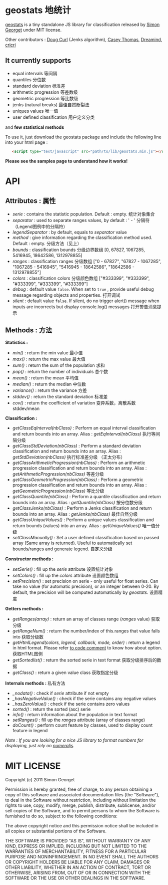 geostats 地统计
========================


[geostats](http://www.intermezzo-coop.eu/mapping/geostats/) is a tiny standalone JS library for classification released by [Simon Georget](http://www.intermezzo-coop.eu/)  under MIT license. 

Other contributors : [Doug Curl](http://kgs.uky.edu/kgsmap/ukengage/) (Jenks algorithm), [Casey Thomas](http://cpt.ph/), [Dreamind](https://github.com/dreamind), [cricri](https://github.com/cricri)


It currently supports
--------------

- equal intervals  等间隔
- quantiles 分位数
- standard deviation 标准差
- arithmetic progression 等差数级
- geometric progression 等比数级
- jenks (natural breaks) 最佳自然断裂法
- uniques values 唯一值
- user defined classification 用户定义分类

and **few statistical methods**

To use it, just download the geostats package and include the following line into your html page :

```html
   <script type="text/javascript" src="path/to/lib/geostats.min.js"></script>
```

**Please see the samples page to understand how it works!**

API
========================

Attributes : 属性
--------------

- *serie* : contains the statistic population. Default : empty. 统计对象集合
- *separator* : used to separate ranges values, by default : ' - ' 分隔符（Legend图例中的分隔符）
- *legendSeparator* : by default, equals to *separator* value
- *method* : give information regarding the classification method used. Default : empty. 分级方法（见上）
- *bounds* : classification bounds 分级边界数组 [0, 67827, 1067285, 5416945, 18642586, 1312978855]
- *ranges* : classification ranges 分级数组 ["0 - 67827", "67827 - 1067285", "1067285 - 5416945", "5416945 - 18642586", "18642586 - 1312978855"]
- *colors* : classification colors 分级颜色数组 ["#333399", "#333399", "#333399", "#333399", "#333399"]
- *debug* : default value `false`. When set to `true` , provide useful debug message regarding objects and properties. 打开调试
- *silent* :  default value `false`. If silent, do no trigger alert() message when inputs are incorrects but display console.log() messages  打开警告消息提示


Methods : 方法
---------


**Statistics :**

- *min()* : return the min value 最小值
- *max()* : return the max value 最大值
- *sum()* : return the sum of the population 求和
- *pop()* : return the number of individuals 总个数
- *mean()* : return the mean 平均值
- *median()* : return the median 中位数
- *variance()* : return the variance 方差
- *stddev()* : return the standard deviation 标准差
- *cov()* : return the coefficient of variation 变异系数，离散系数 stddev/mean


**Classification :**

- *getClassEqInterval(nbClass)* : Perform an equal interval classification and return bounds into an array. Alias : *getEqInterval(nbClass)*  执行等间隔分级
- *getClassStdDeviation(nbClass)* : Perform a standard deviation classification and return bounds into an array. Alias : *getStdDeviation(nbClass)* 执行标准差分级 （正太分布）
- *getClassArithmeticProgression(nbClass)* : Perform an arithmetic progression classification and return bounds into an array. Alias : *getArithmeticProgression(nbClass)* 等差分级
- *getClassGeometricProgression(nbClass)* : Perform a geometric progression classification and return bounds into an array. Alias : *getGeometricProgression(nbClass)* 等比分级
- *getClassQuantile(nbClass)* : Perform a quantile classification and return bounds into an array. Alias : *getQuantile(nbClass)*  按分位数分级
- *getClassJenks(nbClass)* : Perform a Jenks classification and return bounds into an array. Alias : *getJenks(nbClass)* 最佳自然分级
- *getClassUniqueValues()* : Perform a unique values classification and return bounds (values) into an array. Alias : *getUniqueValues()* 唯一值分级
- *setClassManually()* : Set a user defined classification based on passed array (Same array is returned). Useful to automatically set bounds/ranges and generate legend. 自定义分级



**Constructor methods :** 

- *setSerie()* : fill up the *serie* attribute 设置统计对象
- *setColors()* : fill up the *colors* attribute 设置颜色数组
- *setPrecision()* : set precision on serie - only useful for float series. Can take no value (for automatic precision), or an integer between 0-20. By default, the precision will be computed automatically by *geostats*. 设置精度


**Getters methods :**

- *getRanges(array)* : return an array of classes range (*ranges* value) 获取分级
- *getRangeNum()* : return the number/index of this.ranges that value falls into 获取分级数
- *getHtmlLegend(colors, legend, callback, mode, order)* : return a legend in html format. Please refer [to code comment](https://github.com/simogeo/geostats/blob/master/lib/geostats.js#L735) to know how about option.  获取HTML图例
- *getSortedlist()* : return the sorted serie in text format 获取分级排序后的数据
- *getClass()* : return a given value class 获取指定分级


**Internals methods :** 私有方法

- *_nodata()* : check if *serie* attribute if not empty 
- *_hasNegativeValue()* : check if the serie contains any negative values
- *_hasZeroValue()* : check if the serie contains zero values
- *sorted()* : return the sorted (asc) serie
- *info()* : return information about the population in text format 
- *setRanges()* : fill up the *ranges* attribute (array of classes range)
- *doCount()* : perform count feature by classes, used to display count feature in legend 


*Note : If you are looking for a nice JS library to format numbers for displaying, just rely on [numeraljs](http://numeraljs.com/).*

 
MIT LICENSE
========================
 
 Copyright (c) 2011 Simon Georget

Permission is hereby granted, free of charge, to any person obtaining a copy of this software and associated documentation files (the "Software"), to deal in the Software without restriction, including without limitation the rights to use, copy, modify, merge, publish, distribute, sublicense, and/or sell copies of the Software, and to permit persons to whom the Software is furnished to do so, subject to the following conditions:

The above copyright notice and this permission notice shall be included in all copies or substantial portions of the Software.

THE SOFTWARE IS PROVIDED "AS IS", WITHOUT WARRANTY OF ANY KIND, EXPRESS OR IMPLIED, INCLUDING BUT NOT LIMITED TO THE WARRANTIES OF MERCHANTABILITY, FITNESS FOR A PARTICULAR PURPOSE AND NONINFRINGEMENT. IN NO EVENT SHALL THE AUTHORS OR COPYRIGHT HOLDERS BE LIABLE FOR ANY CLAIM, DAMAGES OR OTHER LIABILITY, WHETHER IN AN ACTION OF CONTRACT, TORT OR OTHERWISE, ARISING FROM, OUT OF OR IN CONNECTION WITH THE SOFTWARE OR THE USE OR OTHER DEALINGS IN THE SOFTWARE.

 
